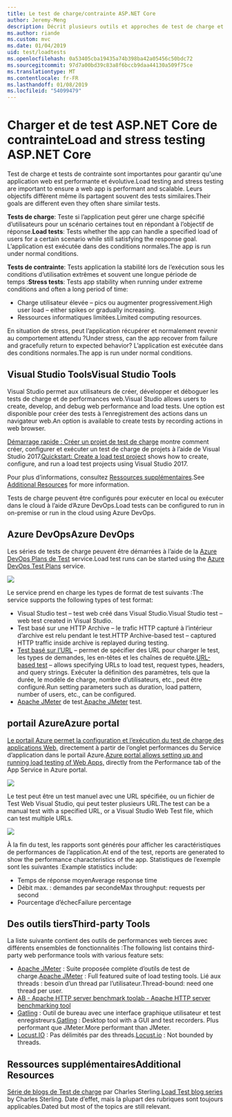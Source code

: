 ```yaml
---
title: Le test de charge/contrainte ASP.NET Core
author: Jeremy-Meng
description: Décrit plusieurs outils et approches de test de charge et de stress d’applications ASP.NET Core.
ms.author: riande
ms.custom: mvc
ms.date: 01/04/2019
uid: test/loadtests
ms.openlocfilehash: 0a53405cba19435a74b398ba42a05456c50bdc72
ms.sourcegitcommit: 97d7a00bd39c83a8f6bccb9daa44130a509f75ce
ms.translationtype: MT
ms.contentlocale: fr-FR
ms.lasthandoff: 01/08/2019
ms.locfileid: "54099479"
---
```

# <a name="load-and-stress-testing-aspnet-core"></a><span data-ttu-id="a3cb1-103">Charger et de test ASP.NET Core de contrainte</span><span class="sxs-lookup"><span data-stu-id="a3cb1-103">Load and stress testing ASP.NET Core</span></span>

<span data-ttu-id="a3cb1-104">Test de charge et tests de contrainte sont importantes pour garantir qu'une application web est performante et évolutive.</span><span class="sxs-lookup"><span data-stu-id="a3cb1-104">Load testing and stress testing are important to ensure a web app is performant and scalable.</span></span> <span data-ttu-id="a3cb1-105">Leurs objectifs diffèrent même ils partagent souvent des tests similaires.</span><span class="sxs-lookup"><span data-stu-id="a3cb1-105">Their goals are different even they often share similar tests.</span></span>

<span data-ttu-id="a3cb1-106">**Tests de charge**: Teste si l’application peut gérer une charge spécifié d’utilisateurs pour un scénario certaines tout en répondant à l’objectif de réponse.</span><span class="sxs-lookup"><span data-stu-id="a3cb1-106">**Load tests**: Tests whether the app can handle a specified load of users for a certain scenario while still satisfying the response goal.</span></span> <span data-ttu-id="a3cb1-107">L’application est exécutée dans des conditions normales.</span><span class="sxs-lookup"><span data-stu-id="a3cb1-107">The app is run under normal conditions.</span></span>

<span data-ttu-id="a3cb1-108">**Tests de contrainte**: Tests application la stabilité lors de l’exécution sous les conditions d’utilisation extrêmes et souvent une longue période de temps :</span><span class="sxs-lookup"><span data-stu-id="a3cb1-108">**Stress tests**: Tests app stability when running under extreme conditions and often a long period of time:</span></span>

* <span data-ttu-id="a3cb1-109">Charge utilisateur élevée – pics ou augmenter progressivement.</span><span class="sxs-lookup"><span data-stu-id="a3cb1-109">High user load – either spikes or gradually increasing.</span></span>
* <span data-ttu-id="a3cb1-110">Ressources informatiques limitées.</span><span class="sxs-lookup"><span data-stu-id="a3cb1-110">Limited computing resources.</span></span>  

<span data-ttu-id="a3cb1-111">En situation de stress, peut l’application récupérer et normalement revenir au comportement attendu ?</span><span class="sxs-lookup"><span data-stu-id="a3cb1-111">Under stress, can the app recover from failure and gracefully return to expected behavior?</span></span> <span data-ttu-id="a3cb1-112">L’application est exécutée dans des conditions normales.</span><span class="sxs-lookup"><span data-stu-id="a3cb1-112">The app is run under normal conditions.</span></span>

## <a name="visual-studio-tools"></a><span data-ttu-id="a3cb1-113">Visual Studio Tools</span><span class="sxs-lookup"><span data-stu-id="a3cb1-113">Visual Studio Tools</span></span>

<span data-ttu-id="a3cb1-114">Visual Studio permet aux utilisateurs de créer, développer et déboguer les tests de charge et de performances web.</span><span class="sxs-lookup"><span data-stu-id="a3cb1-114">Visual Studio allows users to create, develop, and debug web performance and load tests.</span></span> <span data-ttu-id="a3cb1-115">Une option est disponible pour créer des tests à l’enregistrement des actions dans un navigateur web.</span><span class="sxs-lookup"><span data-stu-id="a3cb1-115">An option is available to create tests by recording actions in web browser.</span></span>

<span data-ttu-id="a3cb1-116">[Démarrage rapide : Créer un projet de test de charge](/visualstudio/test/quickstart-create-a-load-test-project?view=vs-2017) montre comment créer, configurer et exécuter un test de charge de projets à l’aide de Visual Studio 2017.</span><span class="sxs-lookup"><span data-stu-id="a3cb1-116">[Quickstart: Create a load test project](/visualstudio/test/quickstart-create-a-load-test-project?view=vs-2017) shows how to create, configure, and run a load test projects using Visual Studio 2017.</span></span>

<span data-ttu-id="a3cb1-117">Pour plus d’informations, consultez [Ressources supplémentaires](#add).</span><span class="sxs-lookup"><span data-stu-id="a3cb1-117">See [Additional Resources](#add) for more information.</span></span>

<span data-ttu-id="a3cb1-118">Tests de charge peuvent être configurés pour exécuter en local ou exécuter dans le cloud à l’aide d’Azure DevOps.</span><span class="sxs-lookup"><span data-stu-id="a3cb1-118">Load tests can be configured to run in on-premise or run in the cloud using Azure DevOps.</span></span>

## <a name="azure-devops"></a><span data-ttu-id="a3cb1-119">Azure DevOps</span><span class="sxs-lookup"><span data-stu-id="a3cb1-119">Azure DevOps</span></span>

<span data-ttu-id="a3cb1-120">Les séries de tests de charge peuvent être démarrées à l’aide de la [Azure DevOps Plans de Test](/azure/devops/test/load-test/index?view=vsts) service.</span><span class="sxs-lookup"><span data-stu-id="a3cb1-120">Load test runs can be started using the [Azure DevOps Test Plans](/azure/devops/test/load-test/index?view=vsts) service.</span></span>

![](./load-tests/_static/azure-devops-load-test.png)

<span data-ttu-id="a3cb1-121">Le service prend en charge les types de format de test suivants :</span><span class="sxs-lookup"><span data-stu-id="a3cb1-121">The service supports the following types of test format:</span></span>

- <span data-ttu-id="a3cb1-122">Visual Studio test – test web créé dans Visual Studio.</span><span class="sxs-lookup"><span data-stu-id="a3cb1-122">Visual Studio test – web test created in Visual Studio.</span></span>
- <span data-ttu-id="a3cb1-123">Test basé sur une HTTP Archive – le trafic HTTP capturé à l’intérieur d’archive est relu pendant le test.</span><span class="sxs-lookup"><span data-stu-id="a3cb1-123">HTTP Archive-based test – captured HTTP traffic inside archive is replayed during testing.</span></span>
- <span data-ttu-id="a3cb1-124">[Test basé sur l’URL](/azure/devops/test/load-test/get-started-simple-cloud-load-test?view=vsts) – permet de spécifier des URL pour charger le test, les types de demandes, les en-têtes et les chaînes de requête.</span><span class="sxs-lookup"><span data-stu-id="a3cb1-124">[URL-based test](/azure/devops/test/load-test/get-started-simple-cloud-load-test?view=vsts) – allows specifying URLs to load test, request types, headers, and query strings.</span></span> <span data-ttu-id="a3cb1-125">Exécuter la définition des paramètres, tels que la durée, le modèle de charge, nombre d’utilisateurs, etc., peut être configuré.</span><span class="sxs-lookup"><span data-stu-id="a3cb1-125">Run setting parameters such as duration, load pattern, number of users, etc., can be configured.</span></span>
- <span data-ttu-id="a3cb1-126">[Apache JMeter](https://jmeter.apache.org/) de test.</span><span class="sxs-lookup"><span data-stu-id="a3cb1-126">[Apache JMeter](https://jmeter.apache.org/) test.</span></span>

## <a name="azure-portal"></a><span data-ttu-id="a3cb1-127">portail Azure</span><span class="sxs-lookup"><span data-stu-id="a3cb1-127">Azure portal</span></span>

<span data-ttu-id="a3cb1-128">[Le portail Azure permet la configuration et l’exécution du test de charge des applications Web,](/azure/devops/test/load-test/app-service-web-app-performance-test?view=vsts) directement à partir de l’onglet performances du Service d’application dans le portail Azure.</span><span class="sxs-lookup"><span data-stu-id="a3cb1-128">[Azure portal allows setting up and running load testing of Web Apps,](/azure/devops/test/load-test/app-service-web-app-performance-test?view=vsts) directly from the Performance tab of the App Service in Azure portal.</span></span>

![](./load-tests/_static/azure-appservice-perf-test.png)

<span data-ttu-id="a3cb1-129">Le test peut être un test manuel avec une URL spécifiée, ou un fichier de Test Web Visual Studio, qui peut tester plusieurs URL.</span><span class="sxs-lookup"><span data-stu-id="a3cb1-129">The test can be a manual test with a specified URL, or a Visual Studio Web Test file, which can test multiple URLs.</span></span>

![](./load-tests/_static/azure-appservice-perf-test-config.png)

<span data-ttu-id="a3cb1-130">À la fin du test, les rapports sont générés pour afficher les caractéristiques de performances de l’application.</span><span class="sxs-lookup"><span data-stu-id="a3cb1-130">At end of the test, reports are generated to show the performance characteristics of the app.</span></span> <span data-ttu-id="a3cb1-131">Statistiques de l’exemple sont les suivantes :</span><span class="sxs-lookup"><span data-stu-id="a3cb1-131">Example statistics include:</span></span>

- <span data-ttu-id="a3cb1-132">Temps de réponse moyen</span><span class="sxs-lookup"><span data-stu-id="a3cb1-132">Average response time</span></span>
- <span data-ttu-id="a3cb1-133">Débit max. : demandes par seconde</span><span class="sxs-lookup"><span data-stu-id="a3cb1-133">Max throughput: requests per second</span></span>
- <span data-ttu-id="a3cb1-134">Pourcentage d’échec</span><span class="sxs-lookup"><span data-stu-id="a3cb1-134">Failure percentage</span></span>

## <a name="third-party-tools"></a><span data-ttu-id="a3cb1-135">Des outils tiers</span><span class="sxs-lookup"><span data-stu-id="a3cb1-135">Third-party Tools</span></span>

<span data-ttu-id="a3cb1-136">La liste suivante contient des outils de performances web tierces avec différents ensembles de fonctionnalités :</span><span class="sxs-lookup"><span data-stu-id="a3cb1-136">The following list contains third-party web performance tools with various feature sets:</span></span>

- <span data-ttu-id="a3cb1-137">[Apache JMeter](https://jmeter.apache.org/) : Suite proposée complète d’outils de test de charge.</span><span class="sxs-lookup"><span data-stu-id="a3cb1-137">[Apache JMeter](https://jmeter.apache.org/) : Full featured suite of load testing tools.</span></span> <span data-ttu-id="a3cb1-138">Lié aux threads : besoin d’un thread par l’utilisateur.</span><span class="sxs-lookup"><span data-stu-id="a3cb1-138">Thread-bound: need one thread per user.</span></span>
- [<span data-ttu-id="a3cb1-139">AB - Apache HTTP server benchmark tool</span><span class="sxs-lookup"><span data-stu-id="a3cb1-139">ab - Apache HTTP server benchmarking tool</span></span>](https://httpd.apache.org/docs/2.4/programs/ab.html)
- <span data-ttu-id="a3cb1-140">[Gatling](https://gatling.io/) : Outil de bureau avec une interface graphique utilisateur et test enregistreurs.</span><span class="sxs-lookup"><span data-stu-id="a3cb1-140">[Gatling](https://gatling.io/) : Desktop tool with a GUI and test recorders.</span></span> <span data-ttu-id="a3cb1-141">Plus performant que JMeter.</span><span class="sxs-lookup"><span data-stu-id="a3cb1-141">More performant than JMeter.</span></span>
- <span data-ttu-id="a3cb1-142">[Locust.IO](https://locust.io/) : Pas délimités par des threads.</span><span class="sxs-lookup"><span data-stu-id="a3cb1-142">[Locust.io](https://locust.io/) : Not bounded by threads.</span></span>

<a name="add"></a>
## <a name="additional-resources"></a><span data-ttu-id="a3cb1-143">Ressources supplémentaires</span><span class="sxs-lookup"><span data-stu-id="a3cb1-143">Additional Resources</span></span>

<span data-ttu-id="a3cb1-144">[Série de blogs de Test de charge](https://blogs.msdn.microsoft.com/charles_sterling/2015/06/01/load-test-series-part-i-creating-web-performance-tests-for-a-load-test/) par Charles Sterling.</span><span class="sxs-lookup"><span data-stu-id="a3cb1-144">[Load Test blog series](https://blogs.msdn.microsoft.com/charles_sterling/2015/06/01/load-test-series-part-i-creating-web-performance-tests-for-a-load-test/) by Charles Sterling.</span></span> <span data-ttu-id="a3cb1-145">Date d’effet, mais la plupart des rubriques sont toujours applicables.</span><span class="sxs-lookup"><span data-stu-id="a3cb1-145">Dated but most of the topics are still relevant.</span></span>